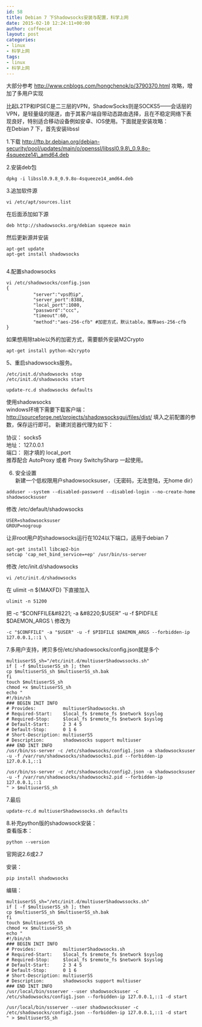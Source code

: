 ```yaml
---
id: 58
title: Debian 7 下Shadowsocks安装与配置，科学上网
date: 2015-02-10 12:24:11+00:00
author: coffeecat
layout: post
categories:
- linux
- 科学上网
tags:
- linux
- 科学上网
---
```

大部分参考 http://www.cnblogs.com/hongchenok/p/3790370.html 攻略，增加了多用户实现

比起L2TP和IPSEC是二三层的VPN，ShadowSocks则是SOCKS5——会话层的VPN，是轻量级的隧道，由于其客户端自带动态路由选择，且在不稳定网络下表现良好，特别适合移动设备例如安卓、IOS使用。下面就是安装攻略：  
在Debian 7 下，首先安装libssl

1.下载 http://ftp.br.debian.org/debian-security/pool/updates/main/o/openssl/libssl0.9.8\_0.9.8o-4squeeze14\_amd64.deb

2.安装deb包

<pre><code class="language-perl">dpkg -i libssl0.9.8_0.9.8o-4squeeze14_amd64.deb</code></pre>

3.追加软件源  
<!--more-->

<pre><code class="language-perl">vi /etc/apt/sources.list</code></pre>

在后面添加如下源

<pre><code class="language-sh">deb http://shadowsocks.org/debian squeeze main</code></pre>

然后更新源并安装

<pre><code class="language-sh">apt-get update
apt-get install shadowsocks

</code></pre>

4.配置shadowsocks

<pre><code class="language-sh">vi /etc/shadowsocks/config.json
{
          "server":"vps的ip",
          "server_port":8388,
          "local_port":1080,
          "password":"ccc", 
          "timeout":60,
          "method":"aes-256-cfb" #加密方式，默认table，推荐aes-256-cfb
}</code></pre>

如果想用除table以外的加密方式，需要额外安装M2Crypto

<pre><code class="language-sh">apt-get install python-m2crypto</code></pre>

5、重启shadowsocks服务。

<pre><code class="language-sh">/etc/init.d/shadowsocks stop
/etc/init.d/shadowsocks start

update-rc.d shadowsocks defaults</code></pre>

使用shadowsocks  
windows环境下需要下载客户端：http://sourceforge.net/projects/shadowsocksgui/files/dist/ 填入之前配置的参数，保存运行即可。 新建浏览器代理为如下：

协议： socks5  
地址： 127.0.0.1  
端口： 刚才填的 local_port  
推荐配合 AutoProxy 或者 Proxy SwitchySharp 一起使用。

6. 安全设置  
新建一个低权限用户shadowsocksuser，（无密码，无法登陆，无home dir）

<pre><code class="language-sh">adduser --system --disabled-password --disabled-login --no-create-home shadowsocksuser</code></pre>

修改 /etc/default/shadowsocks

<pre><code class="language-vim">USER=shadowsocksuser
GROUP=nogroup</code></pre>

让非root用户的shadowsocks运行在1024以下端口，适用于debian 7

<pre><code class="language-sh">apt-get install libcap2-bin
setcap 'cap_net_bind_service=+ep' /usr/bin/ss-server
</code></pre>

修改 /etc/init.d/shadowsocks

<pre><code class="language-sh">vi /etc/init.d/shadowsocks</code></pre>

在 ulimit -n ${MAXFD} 下直接加入

<pre><code class="language-vim">ulimit -n 51200
</code></pre>

把 -c &#8220;$CONFFILE&#8221; -a &#8220;$USER&#8221; -u -f $PIDFILE $DAEMON_ARGS \ 修改为 

<pre><code class="language-vim">-c "$CONFFILE" -a "$USER" -u -f $PIDFILE $DAEMON_ARGS --forbidden-ip 127.0.0.1,::1 \</code></pre>

7.多用户支持，拷贝多份/etc/shadowsocks/config.json就是多个

<pre><code class="language-bash">multiuserSS_sh="/etc/init.d/multiuserShadowssocks.sh"
if [ -f $multiuserSS_sh ]; then
cp $multiuserSS_sh $multiuserSS_sh.bak
fi
touch $multiuserSS_sh
chmod +x $multiuserSS_sh
echo "
#!/bin/sh
### BEGIN INIT INFO
# Provides:          multiuserShadowsocks.sh
# Required-Start:    $local_fs $remote_fs $network $syslog
# Required-Stop:     $local_fs $remote_fs $network $syslog
# Default-Start:     2 3 4 5
# Default-Stop:      0 1 6
# Short-Description: multiuserSS
# Description:       shadowsocks support multiuser
### END INIT INFO
/usr/bin/ss-server -c /etc/shadowsocks/config1.json -a shadowsocksuser -u -f /var/run/shadowsocks/shadowsocks1.pid --forbidden-ip 127.0.0.1,::1

/usr/bin/ss-server -c /etc/shadowsocks/config2.json -a shadowsocksuser -u -f /var/run/shadowsocks/shadowsocks2.pid --forbidden-ip 127.0.0.1,::1
" > $multiuserSS_sh</code></pre>

7.最后

<pre><code class="language-sh">update-rc.d multiuserShadowssocks.sh defaults</code></pre>

8.补充python版的shadowsock安装：  
查看版本：

<pre><code class="language-sh">python --version</code></pre>

官网说2.6或2.7

安装：

<pre><code class="language-sh">pip install shadowsocks</code></pre>

编辑：

<pre><code class="language-bash">multiuserSS_sh="/etc/init.d/multiuserShadowssocks.sh"
if [ -f $multiuserSS_sh ]; then
cp $multiuserSS_sh $multiuserSS_sh.bak
fi
touch $multiuserSS_sh
chmod +x $multiuserSS_sh
echo "
#!/bin/sh
### BEGIN INIT INFO
# Provides:          multiuserShadowsocks.sh
# Required-Start:    $local_fs $remote_fs $network $syslog
# Required-Stop:     $local_fs $remote_fs $network $syslog
# Default-Start:     2 3 4 5
# Default-Stop:      0 1 6
# Short-Description: multiuserSS
# Description:       shadowsocks support multiuser
### END INIT INFO
/usr/local/bin/ssserver --user shadowsocksuser -c /etc/shadowsocks/config1.json --forbidden-ip 127.0.0.1,::1 -d start

/usr/local/bin/ssserver --user shadowsocksuser -c /etc/shadowsocks/config2.json --forbidden-ip 127.0.0.1,::1 -d start
" > $multiuserSS_sh</code></pre>
